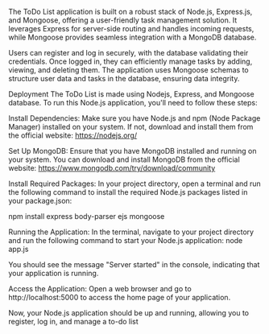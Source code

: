 The ToDo List application is built on a robust stack of Node.js, Express.js, and Mongoose, offering a user-friendly task management solution. It leverages Express for server-side routing and handles incoming requests, while Mongoose provides seamless integration with a MongoDB database.

Users can register and log in securely, with the database validating their credentials. Once logged in, they can efficiently manage tasks by adding, viewing, and deleting them. The application uses Mongoose schemas to structure user data and tasks in the database, ensuring data integrity.

Deployment
The ToDo List is made using Nodejs, Express, and Mongoose database. To run this Node.js application, you'll need to follow these steps:

Install Dependencies: Make sure you have Node.js and npm (Node Package Manager) installed on your system. If not, download and install them from the official website: https://nodejs.org/

Set Up MongoDB: Ensure that you have MongoDB installed and running on your system. You can download and install MongoDB from the official website: https://www.mongodb.com/try/download/community

Install Required Packages: In your project directory, open a terminal and run the following command to install the required Node.js packages listed in your package.json:

npm install express body-parser ejs mongoose

Running the Application: In the terminal, navigate to your project directory and run the following command to start your Node.js application:
node app.js

You should see the message "Server started" in the console, indicating that your application is running.

Access the Application: Open a web browser and go to http://localhost:5000 to access the home page of your application.

Now, your Node.js application should be up and running, allowing you to register, log in, and manage a to-do list

